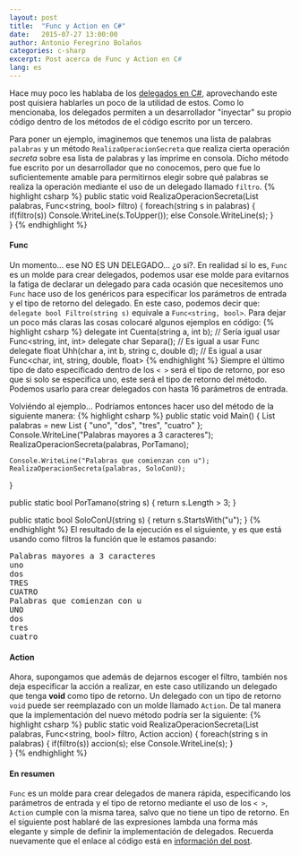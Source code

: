 ```yaml
---
layout: post
title:  "Func y Action en C#"
date:   2015-07-27 13:00:00
author: Antonio Feregrino Bolaños
categories: c-sharp
excerpt: Post acerca de Func y Action en C#
lang: es
---
```

Hace muy poco les hablaba de los <a href="/delegados-en-c-sharp">delegados en C#</a>, aprovechando este post quisiera hablarles un poco de la utilidad de estos. Como lo mencionaba, los delegados permiten a un desarrollador "inyectar" su propio código dentro de los métodos de el código escrito  por un tercero.   
  
  
Para poner un ejemplo, imaginemos que tenemos una lista de palabras ```palabras```  y un método ```RealizaOperacionSecreta``` que realiza cierta operación *secreta* sobre esa lista de palabras y las imprime en consola. Dicho método fue escrito por un desarrollador que no conocemos, pero que fue lo suficientemente amable para permitirnos elegir sobre qué palabras se realiza la operación mediante el uso de un delegado llamado ```filtro```.
{% highlight csharp %}
public static void RealizaOperacionSecreta(List<string> palabras, Func<string, bool> filtro)
{
	foreach(string s in palabras)
	{
		if(filtro(s))
			Console.WriteLine(s.ToUpper());
		else
			Console.WriteLine(s);
	}			
}
{% endhighlight %}
#### Func
Un momento... ese NO ES UN DELEGADO... ¿o si?. En realidad sí lo es, ```Func``` es un molde para crear delegados, podemos usar ese molde para evitarnos la fatiga de declarar un delegado para cada ocasión que necesitemos uno ```Func``` hace uso de los genéricos para especificar los parámetros de entrada y el tipo de retorno del delegado. En este caso, podemos decir que: ```delegate bool Filtro(string s)``` equivale a ```Func<string, bool>```.
Para dejar un poco más claras las cosas colocaré algunos ejemplos en código:
{% highlight csharp %}
delegate int Cuenta(string a, int b); // Sería igual usar Func<string, int, int>
delegate char Separa(); // Es igual a usar Func<char>
delegate float Uhh(char a, int b, string c, double d); // Es igual a usar Func<char, int, string, double, float>
{% endhighlight %}
Siempre el último tipo de dato especificado dentro de los ```< >``` será el tipo de retorno, por eso que si solo se especifica uno, este será el tipo de retorno del método. Podemos usarlo para crear delegados con hasta 16 parámetros de entrada.
  
Volviéndo al ejemplo... Podríamos entonces hacer uso del método de la siguiente manera:
{% highlight csharp %}
public static void Main()
{
	List<string> palabras = new List<string> { "uno", "dos", "tres", "cuatro" };
	Console.WriteLine("Palabras mayores a 3 caracteres");
	RealizaOperacionSecreta(palabras, PorTamano);
	
	Console.WriteLine("Palabras que comienzan con u");
	RealizaOperacionSecreta(palabras, SoloConU);
}

public static bool PorTamano(string s)
{
	return s.Length > 3; 
}

public static bool SoloConU(string s)
{
	return s.StartsWith("u");
}
{% endhighlight %}
El resultado de la ejecución es el siguiente, y es que está usando como filtros la función que le estamos pasando:
<pre>
Palabras mayores a 3 caracteres
uno
dos
TRES
CUATRO
Palabras que comienzan con u
UNO
dos
tres
cuatro
</pre>

#### Action  
Ahora, supongamos que además de dejarnos escoger el filtro, también nos deja especificar la acción a realizar, en este caso utilizando un delegado que tenga **void** como tipo de retorno. Un delegado con un tipo de retorno <code>void</code> puede ser reemplazado con un molde llamado <code>Action</code>. De tal manera que la implementación del nuevo método podría ser la siguiente:
{% highlight csharp %}
public static void RealizaOperacionSecreta(List<string> palabras, Func<string, bool> filtro, Action<string> accion)
{
	foreach(string s in palabras)
	{
		if(filtro(s))
			accion(s);
		else
			Console.WriteLine(s);
	}			
}
{% endhighlight %}
#### En resumen
<code>Func</code> es un molde para crear delegados de manera rápida, especificando los parámetros de entrada y el tipo de retorno mediante el uso de los ```< >```, <code>Action</code> cumple con la misma tarea, salvo que no tiene un tipo de retorno. En el siguiente post hablaré de las expresiones lambda una forma más elegante y simple de definir la implementación de delegados. Recuerda nuevamente que el enlace al código está en <a href="#post-meta">información del post</a>.

